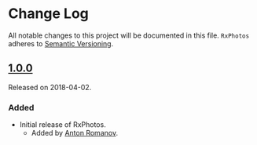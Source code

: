 # Change Log
All notable changes to this project will be documented in this file.
`RxPhotos` adheres to [Semantic Versioning](http://semver.org/).

## [1.0.0](https://github.com/Istered/RxPhotos/releases/tag/1.0.0)
Released on 2018-04-02.

### Added
- Initial release of RxPhotos.
  - Added by [Anton Romanov](https://github.com/istered).
